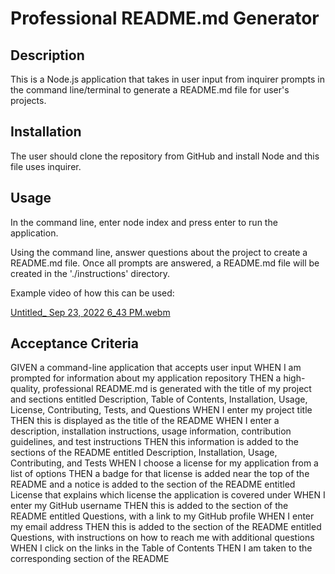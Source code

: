 # Professional README.md Generator

## Description
This is a Node.js application that takes in user input from inquirer prompts in the command line/terminal to generate a README.md file for user's projects.

## Installation
The user should clone the repository from GitHub and install Node and this file uses inquirer.

## Usage
In the command line, enter node index and press enter to run the application.

Using the command line, answer questions about the project to create a README.md file. Once all prompts are answered, a README.md file will be created in the './instructions' directory.

Example video of how this can be used: 

[Untitled_ Sep 23, 2022 6_43 PM.webm](https://user-images.githubusercontent.com/101304518/192074894-ee7b2288-f98a-4400-b721-15b0755a2bce.webm)



## Acceptance Criteria

GIVEN a command-line application that accepts user input
WHEN I am prompted for information about my application repository
THEN a high-quality, professional README.md is generated with the title of my project and sections entitled Description, Table of Contents, Installation, Usage, License, Contributing, Tests, and Questions
WHEN I enter my project title
THEN this is displayed as the title of the README
WHEN I enter a description, installation instructions, usage information, contribution guidelines, and test instructions
THEN this information is added to the sections of the README entitled Description, Installation, Usage, Contributing, and Tests
WHEN I choose a license for my application from a list of options
THEN a badge for that license is added near the top of the README and a notice is added to the section of the README entitled License that explains which license the application is covered under
WHEN I enter my GitHub username
THEN this is added to the section of the README entitled Questions, with a link to my GitHub profile
WHEN I enter my email address
THEN this is added to the section of the README entitled Questions, with instructions on how to reach me with additional questions
WHEN I click on the links in the Table of Contents
THEN I am taken to the corresponding section of the README
